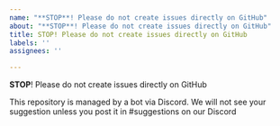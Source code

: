 ```yaml
---
name: "**STOP**! Please do not create issues directly on GitHub"
about: "**STOP**! Please do not create issues directly on GitHub"
title: STOP! Please do not create issues directly on GitHub
labels: ''
assignees: ''

---
```


**STOP**! Please do not create issues directly on GitHub

This repository is managed by a bot via Discord. We will not see your suggestion unless you post it in #suggestions on our Discord
